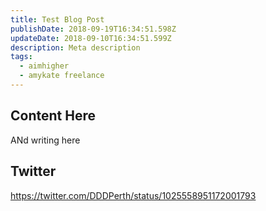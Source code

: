 ```yaml
---
title: Test Blog Post
publishDate: 2018-09-19T16:34:51.598Z
updateDate: 2018-09-10T16:34:51.599Z
description: Meta description
tags:
  - aimhigher
  - amykate freelance
---
```

## Content Here
ANd writing here
## Twitter
https://twitter.com/DDDPerth/status/1025558951172001793
